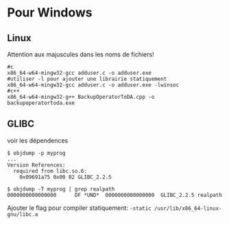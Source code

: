 # Pour Windows
## Linux
Attention aux majuscules dans les noms de fichiers!
~~~~~~~~~~~~~~~~~~~~~~~~~~~~~~~~~ shell
#c
x86_64-w64-mingw32-gcc adduser.c -o adduser.exe
#utiliser -l pour ajouter une librairie statiquement
x86_64-w64-mingw32-gcc adduser.c -o adduser.exe -lwinsoc
#c++
x86_64-w64-mingw32-g++ BackupOperatorToDA.cpp -o backupoperatortoda.exe

~~~~~~~~~~~~~~~~~~~~~~~~~~~~~~~~~
## GLIBC
voir les dépendences
~~~~~~~~~~~~~~~~~~~~~~~~~~~~~~~~~
$ objdump -p myprog
...
Version References:
  required from libc.so.6:
    0x09691a75 0x00 02 GLIBC_2.2.5

$ objdump -T myprog | grep realpath
0000000000000000      DF *UND*  0000000000000000  GLIBC_2.2.5 realpath
~~~~~~~~~~~~~~~~~~~~~~~~~~~~~~~~~
Ajouter le flag pour compiler statiquement:
``` -static /usr/lib/x86_64-linux-gnu/libc.a ```